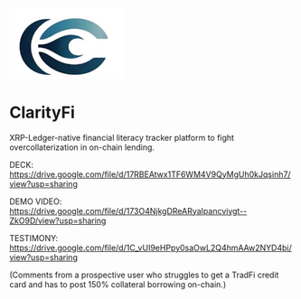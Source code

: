 <img src="clarity_fi_logo.jpg" alt="ClarityFi Logo" width="200"/>

# ClarityFi

XRP-Ledger-native financial literacy tracker platform to fight overcollaterization in on-chain lending.

DECK: https://drive.google.com/file/d/17RBEAtwx1TF6WM4V9QyMgUh0kJqsinh7/view?usp=sharing

DEMO VIDEO: https://drive.google.com/file/d/173O4NjkgDReARyaIpancviygt--ZkO9D/view?usp=sharing

TESTIMONY: https://drive.google.com/file/d/1C_vUI9eHPpy0saOwL2Q4hmAAw2NYD4bi/view?usp=sharing

(Comments from a prospective user who struggles to get a TradFi credit card and has to post 150% collateral borrowing on-chain.)
